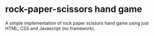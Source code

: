 # rock-paper-scissors hand game
A simple implementation of rock paper scissors hand game using just HTML, CSS and Javascript (no framework).<br>
